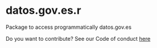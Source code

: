 # datos.gov.es.r
Package to access programmatically datos.gov.es


Do you want to contribute? See our Code of conduct [here](datos.gov.es.r/CODE_OF_CONDUCT.md) 
